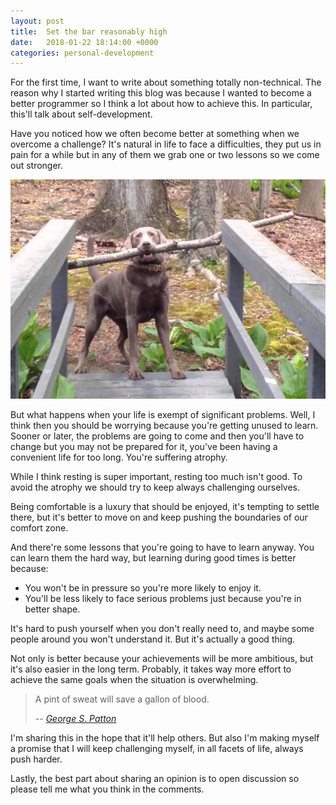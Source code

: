 ```yaml
---
layout: post
title:  Set the bar reasonably high
date:   2018-01-22 18:14:00 +0000
categories: personal-development
---
```


For the first time, I want to write about something totally non-technical. The
reason why I started writing this blog was because I wanted to become a better
programmer so I think a lot about how to achieve this. In particular, this'll
talk about self-development.

Have you noticed how we often become better at something when we overcome
a challenge? It's natural in life to face a difficulties, they put us in pain
for a while but in any of them we grab one or two lessons so we come out
stronger.

![Dog solving a problem](/assets/images/dog-solving-problem.jpg)

But what happens when your life is exempt of significant problems. Well, I
think then you should be worrying because you're getting unused to learn.
Sooner or later,
the problems are going to come and then you'll have to change but you may not
be prepared for it, you've been having a convenient life for too long. You're
suffering atrophy.

<!--
When things are going well we tend to relax. Maybe we worked hard in
the past and now we're collecting the fruits.
-->

While I think resting is super important, resting too much isn't good. To avoid
the atrophy we should try to keep always challenging ourselves.

Being comfortable is a luxury that should be enjoyed, it's tempting to settle
there, but it's better to move on and keep pushing the boundaries of our
comfort zone.

And there're some lessons that you're going to have to learn anyway. You can
learn them the hard way, but learning during good times is better because:

  - You won't be in pressure so you're more likely to enjoy it.
  - You'll be less likely to face serious problems just because you're in
    better shape.

It's hard to push yourself when you don't really need to, and maybe some people
around you won't understand it. But it's actually a good thing.

Not only is better because your achievements will be more ambitious, but it's
also easier in the long term. Probably, it takes way more effort to achieve the
same goals when the situation is overwhelming.

<!-- I'd even go further and say that it's better to try to improve when you don't
need to. For different reasons:

  - You won't be in pressure so you're more likely to enjoy it.
  - You'll be less likely to face serious problems just because you're in better shape.

It's hard to push yourself when you don't really need to, and maybe some people
around you won't understand it. But it's actually a good thing.

I can only think of one way to solve that is to.

I'm not inventing anything new, you may have heard of *[kaizen][kaizen]*.

Put effort on improving during good times, because bad times will come.

Or.

Put effort on improving during good times, because then you're able to achieve
higher goals.
 -->

> A pint of sweat will save a gallon of blood.
>
> <cite>-- [George S. Patton][george-patton]</cite>

I'm sharing this in the hope that it'll help others. But also I'm
making myself a promise that I will keep challenging myself, in all facets of
life, always push harder.

Lastly, the best part about sharing an opinion is to open discussion so please
tell me what you think in the comments.

[george-patton]: https://en.wikiquote.org/wiki/George_S._Patton
